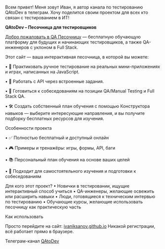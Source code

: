 Всем привет! Меня зовут Иван, я автор канала по тестированию QAtoDev в телеграм. Хочу поделится своим проектом для всех кто связан с тестированием в ИТ!

**QAtoDev – Песочница для тестировщиков**

[Добро пожаловать в QA Песочницу](https://ivaniksanov.github.io/) — бесплатную обучающую платформу для будущих и начинающих тестировщиков, а также QA-инженеров с уклоном в Full Stack.

Этот сайт — ваша интерактивная песочница, в которой вы можете:

 • 📌 Практиковать ручное тестирование на реальных мини-приложениях и играх, написанных на JavaScript.
 
 • 🔗 Работать с API через встроенные задания.
 
 • 🧠 Готовиться к собеседованиям на позиции QA/Manual Testing и Full Stack QA.
 
 • 🛠️ Создать собственный план обучения с помощью Конструктора навыков — выберите интересующие направления, и вы получите подборку бесплатных ресурсов для изучения.

Особенности проекта

 • ✅ Полностью бесплатный и доступный онлайн
 
 • 🎮 Примеры и тренажёры: игры, формы, API, баги
 
 • 📚 Персональный план обучения на основе ваших целей
 
 • 🧩 Подходит для самостоятельного изучения и подготовки к собеседованиям

Для кого этот проект?
 • Новички в тестировании, ищущие интерактивный способ учиться
 • QA-инженеры, желающие освежить или расширить навыки
 • Люди, готовящиеся к техническим интервью по тестированию
 • Обучающие курсы, желающие использовать песочницу как практическую часть

Как использовать

Просто перейдите на сайт: [ivaniksanov.github.io](https://ivaniksanov.github.io/)
Никакой регистрации, всё работает прямо в браузере.

Телеграм-канал 
[QAtoDev](https://t.me/QAtoDev)


